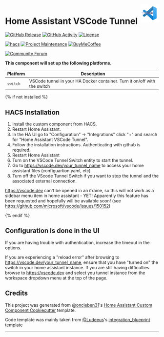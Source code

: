 <img src="https://raw.githubusercontent.com/adechant/ha_vscode/main/custom_components/ha_vscode/images/icon.png" alt="Home Assistant VSCode Tunel logo" title="HA VSCode Tunnel" align="right" height="60" />

# Home Assistant VSCode Tunnel

[![GitHub Release][releases-shield]][releases]
[![GitHub Activity][commits-shield]][commits]
[![License][license-shield]][license]

[![hacs][hacsbadge]][hacs]
[![Project Maintenance][maintenance-shield]][user_profile]
[![BuyMeCoffee][buymecoffeebadge]][buymecoffee]

[![Community Forum][forum-shield]][forum]

**This component will set up the following platforms.**

| Platform | Description                                                                |
| -------- | -------------------------------------------------------------------------- |
| `switch` | VSCode tunnel in your HA Docker container. Turn it on/off with the switch  |



{% if not installed %}

## HACS Installation

1. Install the custom component from HACS.
2. Restart Home Assistant.
3. In the HA UI go to "Configuration" -> "Integrations" click "+" and search for "Home Assistant VSCode Tunnel".
4. Follow the installation instructions. Authenticating with github is required.
5. Restart Home Assistant
6. Turn on the VSCode Tunnel Switch entity to start the tunnel.
7. Go to https://vscode.dev/your_tunnel_name to access your home assistant files (configuartion.yaml, etc)
8. Turn off the VScode Tunnel Switch if you want to stop the tunnel and the associated external connection.

https://vscode.dev can't be opened in an iframe, so this will not work as a sidebar menu item in home assistant - YET! Apparently this feature has been requested and hopefully will be available soon! (see https://github.com/microsoft/vscode/issues/150152)

{% endif %}

## Configuration is done in the UI

If you are having trouble with authentication, increase the timeout in the options.

If you are experiencing a "reload error" after browsing to https://vscode.dev/your_tunnel_name, ensure that you have "turned on" the switch in your home assistant instance. If you are still having difficulties browse to https://vscode.dev and select you tunnel instance from the workspace dropdown menu at the top of the page.

<!---->

## Credits

This project was generated from [@oncleben31](https://github.com/oncleben31)'s [Home Assistant Custom Component Cookiecutter](https://github.com/oncleben31/cookiecutter-homeassistant-custom-component) template.

Code template was mainly taken from [@Ludeeus](https://github.com/ludeeus)'s [integration_blueprint][integration_blueprint] template

---

[integration_blueprint]: https://github.com/custom-components/integration_blueprint
[buymecoffee]: https://www.buymeacoffee.com/adechant
[buymecoffeebadge]: https://img.shields.io/badge/buy%20me%20a%20coffee-donate-yellow.svg?style=for-the-badge
[commits-shield]: https://img.shields.io/github/commit-activity/y/adechant/ha_vscode.svg?style=for-the-badge
[commits]: https://github.com/adechant/ha_vscode/commits/main
[hacs]: https://hacs.xyz
[hacsbadge]: https://img.shields.io/badge/HACS-Custom-orange.svg?style=for-the-badge
[forum-shield]: https://img.shields.io/badge/community-forum-brightgreen.svg?style=for-the-badge
[forum]: https://community.home-assistant.io/
[license]: https://github.com/adechant/ha_vscode/blob/main/LICENSE
[license-shield]: https://img.shields.io/github/license/adechant/ha_vscode.svg?style=for-the-badge
[maintenance-shield]: https://img.shields.io/badge/maintainer-%40adechant-blue.svg?style=for-the-badge
[releases-shield]: https://img.shields.io/github/release/adechant/ha_vscode.svg?style=for-the-badge
[releases]: https://github.com/adechant/ha_vscode/releases
[user_profile]: https://github.com/adechant
